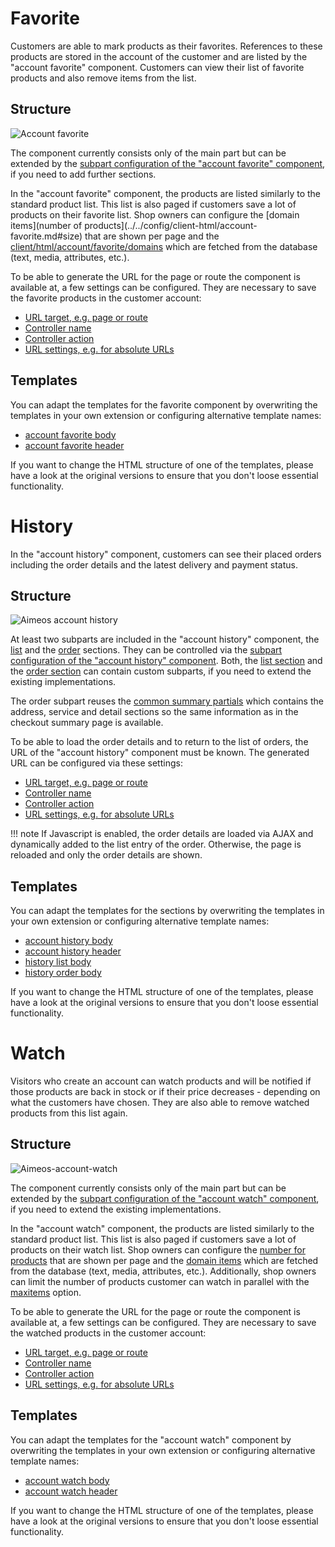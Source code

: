 # Favorite

Customers are able to mark products as their favorites. References to these products are stored in the account of the customer and are listed by the "account favorite" component. Customers can view their list of favorite products and also remove items from the list.

## Structure

![Account favorite](Aimeos-account-favorite.png)

The component currently consists only of the main part but can be extended by the [subpart configuration of the "account favorite" component](../../config/client-html/account-favorite.md#subparts), if you need to add further sections.

In the "account favorite" component, the products are listed similarly to the standard product list. This list is also paged if customers save a lot of products on their favorite list. Shop owners can configure the [domain items](number of products](../../config/client-html/account-favorite.md#size) that are shown per page and the [client/html/account/favorite/domains](../../config/client-html/account-favorite.md#domains) which are fetched from the database (text, media, attributes, etc.).

To be able to generate the URL for the page or route the component is available at, a few settings can be configured. They are necessary to save the favorite products in the customer account:

* [URL target, e.g. page or route](../../config/client-html/account-favorite.md#target)
* [Controller name](../../config/client-html/account-favorite.md#controller)
* [Controller action](../../config/client-html/account-favorite.md#action)
* [URL settings, e.g. for absolute URLs](../../config/client-html/account-favorite.md#config)

## Templates

You can adapt the templates for the favorite component by overwriting the templates in your own extension or configuring alternative template names:

* [account favorite body](../../config/client-html/account-favorite.md#template-body)
* [account favorite header](../../config/client-html/account-favorite.md#template-header)

If you want to change the HTML structure of one of the templates, please have a look at the original versions to ensure that you don't loose essential functionality.

# History

In the "account history" component, customers can see their placed orders including the order details and the latest delivery and payment status.

## Structure

![Aimeos account history](Aimeos-account-history.png)

At least two subparts are included in the "account history" component, the [list](../../config/client-html/account-history.md#name) and the [order](../../config/client-html/account-history.md#name_2) sections. They can be controlled via the [subpart configuration of the "account history" component](../../config/client-html/account-history.md#subparts). Both, the [list section](../../config/client-html/account-history.md#standardsubparts) and the [order section](../../config/client-html/account-history.md#standardsubparts_1) can contain custom subparts, if you need to extend the existing implementations.

The order subpart reuses the [common summary partials](https://github.com/aimeos/ai-client-html/tree/master/client/html/templates/common/summary) which contains the address, service and detail sections so the same information as in the checkout summary page is available.

To be able to load the order details and to return to the list of orders, the URL of the "account history" component must be known. The generated URL can be configured via these settings:

* [URL target, e.g. page or route](../../config/client-html/account-history.md#target)
* [Controller name](../../config/client-html/account-history.md#controller)
* [Controller action](../../config/client-html/account-history.md#action)
* [URL settings, e.g. for absolute URLs](../../config/client-html/account-history.md#config)

!!! note
    If Javascript is enabled, the order details are loaded via AJAX and dynamically added to the list entry of the order. Otherwise, the page is reloaded and only the order details are shown.

## Templates

You can adapt the templates for the sections by overwriting the templates in your own extension or configuring alternative template names:

* [account history body](../../config/client-html/account-history.md#template-body)
* [account history header](../../config/client-html/account-history.md#template-header)
* [history list body](../../config/client-html/account-history.md#standardtemplate-body)
* [history order body](../../config/client-html/account-history.md#standardtemplate-body_1)

If you want to change the HTML structure of one of the templates, please have a look at the original versions to ensure that you don't loose essential functionality.

# Watch

Visitors who create an account can watch products and will be notified if those products are back in stock or if their price decreases - depending on what the customers have chosen. They are also able to remove watched products from this list again.

## Structure

![Aimeos-account-watch](Aimeos-account-watch.png)

The component currently consists only of the main part  but can be extended by the [subpart configuration of the "account watch" component](../../config/client-html/account-watch.md#subparts), if you need to extend the existing implementations.

In the "account watch" component, the products are listed similarly to the standard product list. This list is also paged if customers save a lot of products on their watch list. Shop owners can configure the [number for products](../../config/client-html/account-watch.md#size) that are shown per page and the [domain items](../../config/client-html/account-watch.md#domains) which are fetched from the database (text, media, attributes, etc.). Additionally, shop owners can limit the number of products customer can watch in parallel with the [maxitems](../../config/client-html/account-watch.md#maxitems) option.

To be able to generate the URL for the page or route the component is available at, a few settings can be configured. They are necessary to save the watched products in the customer account:

* [URL target, e.g. page or route](../../config/client-html/account-watch.md#target)
* [Controller name](../../config/client-html/account-watch.md#controller)
* [Controller action](../../config/client-html/account-watch.md#action)
* [URL settings, e.g. for absolute URLs](../../config/client-html/account-watch.md#config)

## Templates

You can adapt the templates for the "account watch" component by overwriting the templates in your own extension or configuring alternative template names:

* [account watch body](../../config/client-html/account-watch.md#template-body)
* [account watch header](../../config/client-html/account-watch.md#template-header)

If you want to change the HTML structure of one of the templates, please have a look at the original versions to ensure that you don't loose essential functionality.
